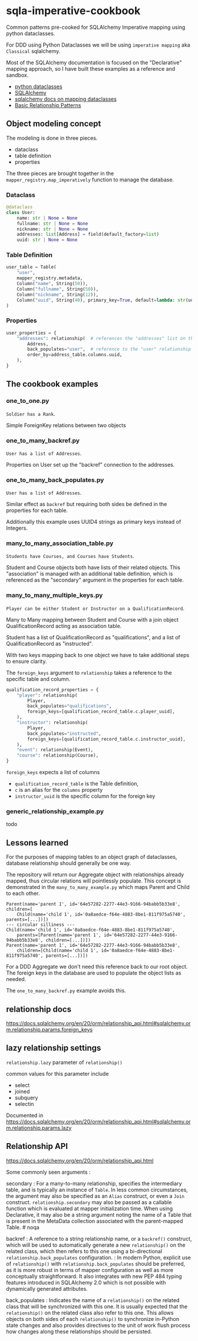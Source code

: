 # sqla-imperative-cookbook

Common patterns pre-cooked for SQLAlchemy Imperative mapping using python dataclasses.

For DDD using Python Dataclasses we will be using `imperative mapping` aka
`Classical` sqlalchemy.

Most of the SQLAlchemy documentation is focused on the "Declarative" mapping
approach, so I have built these examples as a reference and sandbox.

- [python dataclasses](https://docs.python.org/3/library/dataclasses.html)
- [SQLAlchemy](https://www.sqlalchemy.org/)
- [sqlalchemy docs on mapping dataclasses](https://docs.sqlalchemy.org/en/14/orm/dataclasses.html#mapping-dataclasses-using-declarative-with-imperative-table)
- [Basic Relationship Patterns](https://docs.sqlalchemy.org/en/20/orm/basic_relationships.html)

## Object modeling concept

The modeling is done in three pieces.

- dataclass
- table definition
- properties

The three pieces are brought together in the 
`mapper_registry.map_imperatively` function to manage the database.

### Dataclass

```python
@dataclass
class User:
    name: str | None = None
    fullname: str | None = None
    nickname: str | None = None
    addresses: list[Address] = field(default_factory=list)
    uuid: str | None = None
```

### Table Definition

```python
user_table = Table(
    "user",
    mapper_registry.metadata,
    Column("name", String(50)),
    Column("fullname", String(50)),
    Column("nickname", String(12)),
    Column("uuid", String(40), primary_key=True, default=lambda: str(uuid.uuid4())),
)
```

### Properties

```python
user_properties = {
    "addresses": relationship(  # references the "addresses" list on the dataclass
        Address,
        back_populates="user",  # reference to the "user" relationship property
        order_by=address_table.columns.uuid,
    ),
}
```

## The cookbook examples

### one_to_one.py

`Soldier has a Rank`.

Simple ForeignKey relations between two objects

### one_to_many_backref.py

`User has a list of Addresses`.

Properties on User set up the "backref" connection to the addresses.

### one_to_many_back_populates.py

`User has a list of Addresses`.

Similar effect as `backref` but requiring both sides be defined in the properties
for each table.

Additionally this example uses UUID4 strings as primary keys instead of Integers.

### many_to_many_association_table.py

`Students have Courses, and Courses have Students`.

Student and Course objects both have lists of their related objects.
This "association" is managed with an additional table definition, which is
referenced as the "secondary" argument in the properties for each table.

### many_to_many_multiple_keys.py

`Player can be either Student or Instructor on a QualificationRecord`.

Many to Many mapping between Student and Course with a join object
QualificationRecord acting as association table.

Student has a list of QualificationRecord as "qualifications", and a list of
QualificationRecord as "instructed".

With two keys mapping back to one object we have to take additional steps to
ensure clarity.

The `foreign_keys` argument to `relationship` takes a reference to the specific
table and column.

```python
qualification_record_properties = {
    "player": relationship(
        Player,
        back_populates="qualifications",
        foreign_keys=[qualification_record_table.c.player_uuid],
    ),
    "instructor": relationship(
        Player,
        back_populates="instructed",
        foreign_keys=[qualification_record_table.c.instructor_uuid],
    ),
    "event": relationship(Event),
    "course": relationship(Course),
}
```

`foreign_keys` expects a list of columns

- `qualification_record_table` is the Table definition,
- `c` is an alias for the `columns` property
- `instructor_uuid` is the specific column for the foreign key

### generic_relationship_example.py

todo

## Lessons learned

For the purposes of mapping tables to an object graph of dataclasses, database
relationship should generally be one way.

The repository will return our Aggregate object with relationships already
mapped, thus circular relations will pointlessly populate. This concept is
demonstrated in the `many_to_many_example.py` which maps Parent and Child to
each other.

```text
Parent(name='parent 1', id='64e57282-2277-44e3-9166-94babb5b33e8', 
children=[
    Child(name='child 1', id='0a8aedce-f64e-4883-8be1-811f975a5740', parents=[...])])
--- circular silliness ---
Child(name='child 1', id='0a8aedce-f64e-4883-8be1-811f975a5740',
    parents=[Parent(name='parent 1', id='64e57282-2277-44e3-9166-94babb5b33e8', children=[...])])
Parent(name='parent 1', id='64e57282-2277-44e3-9166-94babb5b33e8',
    children=[Child(name='child 1', id='0a8aedce-f64e-4883-8be1-811f975a5740', parents=[...])])
```

For a DDD Aggregate we don't need this reference back to our root object.
The foreign keys in the database are used to populate the object lists as
needed.

The `one_to_many_backref.py` example avoids this.

## relationship docs

<https://docs.sqlalchemy.org/en/20/orm/relationship_api.html#sqlalchemy.orm.relationship.params.foreign_keys>

## lazy relationship settings

`relationship.lazy` parameter of `relationship()`

common values for this parameter include

- select
- joined
- subquery
- selectin

Documented in <https://docs.sqlalchemy.org/en/20/orm/relationship_api.html#sqlalchemy.orm.relationship.params.lazy>

## Relationship API

<https://docs.sqlalchemy.org/en/20/orm/relationship_api.html>

Some commonly seen arguments :

secondary
: For a many-to-many relationship, specifies the intermediary table, and is
typically an instance of `Table`. In less common circumstances, the argument may
also be specified as an `Alias` construct, or even a `Join` construct.
`relationship.secondary` may also be passed as a callable function which is
evaluated at mapper initialization time. When using Declarative, it may also be
a string argument noting the name of a Table that is present in the MetaData
collection associated with the parent-mapped Table.  # noqa

backref
: A reference to a string relationship name, or a `backref()` construct, which
will be used to automatically generate a new `relationship()` on the related
class, which then refers to this one using a bi-directional
`relationship.back_populates` configuration.
: In modern Python, explicit use of `relationship()` with
`relationship.back_populates` should be preferred, as it is more robust in
terms of mapper configuration as well as more conceptually straightforward.
It also integrates with new PEP 484 typing features introduced in SQLAlchemy 2.0
which is not possible with dynamically generated attributes.

back_populates
: Indicates the name of a `relationship()` on the related class that will be
synchronized with this one. It is usually expected that the `relationship()` on
the related class also refer to this one. This allows objects on both sides of
each `relationship()` to synchronize in-Python state changes and also provides
directives to the unit of work flush process how changes along these
relationships should be persisted.
